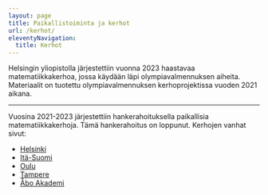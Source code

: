 ```yaml
---
layout: page
title: Paikallistoiminta ja kerhot
url: /kerhot/
eleventyNavigation:
  title: Kerhot
---
```


Helsingin yliopistolla järjestettiin vuonna 2023 haastavaa matematiikkakerhoa, jossa käydään läpi
olympiavalmennuksen aiheita. Materiaalit on tuotettu olympiavalmennuksen kerhoprojektissa vuoden
2021 aikana.

---------

Vuosina 2021-2023 järjestettiin hankerahoituksella paikallisia matematiikkakerhoja. Tämä hankerahoitus on loppunut.
Kerhojen vanhat sivut:

- [Helsinki](helsinki/)
- [Itä-Suomi](ita-suomi/)
- [Oulu](oulu/)
- [Tampere](tampere/)
- [Åbo Akademi](abo/)
